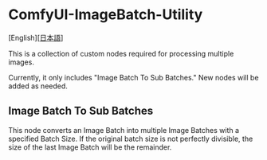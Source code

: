 # ComfyUI-ImageBatch-Utility

[English][<a href="README_ja.md">日本語</a>]

This is a collection of custom nodes required for processing multiple images.

Currently, it only includes "Image Batch To Sub Batches."
New nodes will be added as needed.

## Image Batch To Sub Batches
This node converts an Image Batch into multiple Image Batches with a specified Batch Size.
If the original batch size is not perfectly divisible, the size of the last Image Batch will be the remainder.

